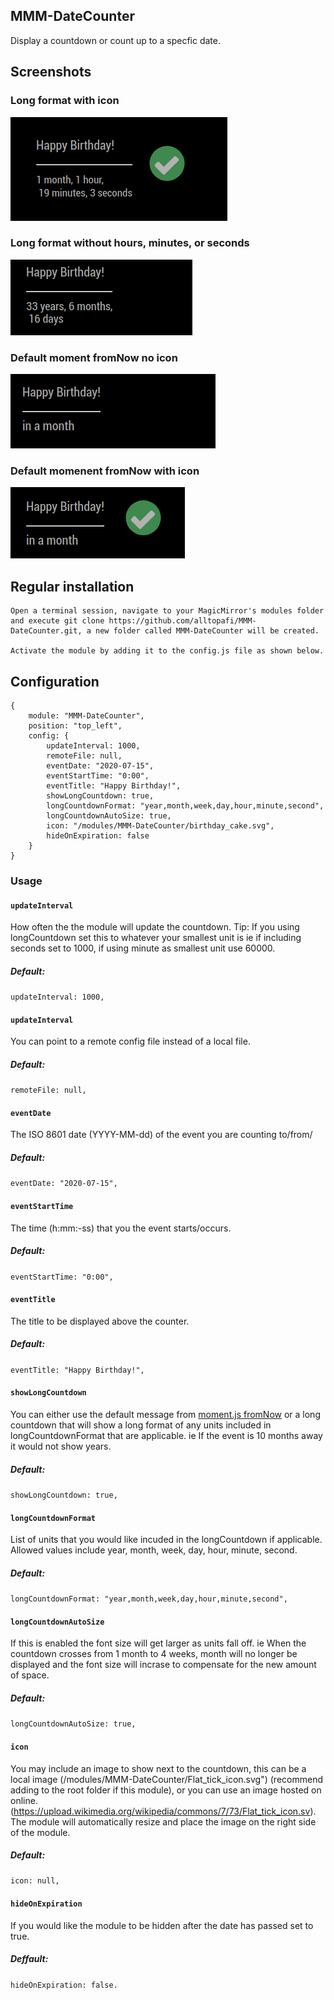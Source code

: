 ## MMM-DateCounter

Display a countdown or count up to a specfic date.

## Screenshots

### Long format with icon
![Long format with icon](https://github.com/alltopafi/MMM-DateCounter/blob/master/screenshots/long-format-with-icon.png)

### Long format without hours, minutes, or seconds
![Long format without hours, minutes, or seconds](https://github.com/alltopafi/MMM-DateCounter/blob/master/screenshots/long-format-without-hours-min-sec.png)

### Default moment fromNow no icon
![Default moment fromNow no icon](https://github.com/alltopafi/MMM-DateCounter/blob/master/screenshots/default-moment-fromNow-no-icon.png)

### Default momenent fromNow with icon
![Default momenent fromNow with icon](https://github.com/alltopafi/MMM-DateCounter/blob/master/screenshots/default-moment-fromNow-with-icon.png)

## Regular installation


```
Open a terminal session, navigate to your MagicMirror's modules folder and execute git clone https://github.com/alltopafi/MMM-DateCounter.git, a new folder called MMM-DateCounter will be created.

Activate the module by adding it to the config.js file as shown below.
```

## Configuration

```
{
    module: "MMM-DateCounter",
    position: "top_left",
    config: {
        updateInterval: 1000,
        remoteFile: null,
        eventDate: "2020-07-15",
        eventStartTime: "0:00",
        eventTitle: "Happy Birthday!",
        showLongCountdown: true,
        longCountdownFormat: "year,month,week,day,hour,minute,second",
        longCountdownAutoSize: true,
        icon: "/modules/MMM-DateCounter/birthday_cake.svg",
        hideOnExpiration: false
    }
}

```

### Usage

#### **`updateInterval`**

How often the the module will update the countdown. Tip: If you using longCountdown set this to whatever your smallest unit is ie if including seconds set to 1000, if using minute as smallest unit use 60000.

##### Default:
```updateInterval: 1000,```

#### **`updateInterval`**

You can point to a remote config file instead of a local file.

##### Default:
```remoteFile: null,```

#### **`eventDate`**

The ISO 8601 date (YYYY-MM-dd) of the event you are counting to/from/

##### Default:
```eventDate: "2020-07-15",```

#### **`eventStartTime`**

The time (h:mm:-ss) that you the event starts/occurs.

##### Default:
```eventStartTime: "0:00",```

#### **`eventTitle`**

The title to be displayed above the counter.

##### Default:
```eventTitle: "Happy Birthday!",```

#### **`showLongCountdown`**

You can either use the default message from [moment.js fromNow](https://momentjs.com/docs/#/displaying/fromnow/) or a long countdown that will show a long format of any units included in longCountdownFormat that are applicable. ie If the event is 10 months away it would not show years.

##### Default:
```showLongCountdown: true,```

#### **`longCountdownFormat`**

List of units that you would like incuded in the longCountdown if applicable. Allowed values include year, month, week, day, hour, minute, second.

##### Default:
```longCountdownFormat: "year,month,week,day,hour,minute,second",```

#### **`longCountdownAutoSize`**

If this is enabled the font size will get larger as units fall off. ie When the countdown crosses from 1 month to 4 weeks, month will no longer be displayed and the font size will incrase to compensate for the new amount of space.

##### Default:
```longCountdownAutoSize: true,```

#### **`icon`**

You may include an image to show next to the countdown, this can be a local image (/modules/MMM-DateCounter/Flat_tick_icon.svg") (recommend adding to the root folder if this module), or you can use an image hosted on online. (https://upload.wikimedia.org/wikipedia/commons/7/73/Flat_tick_icon.sv). The module will automatically resize and place the image on the right side of the module.

##### Default:
```icon: null,```

#### **`hideOnExpiration`**

If you would like the module to be hidden after the date has passed set to true.

##### Deffault:
```hideOnExpiration: false.```
